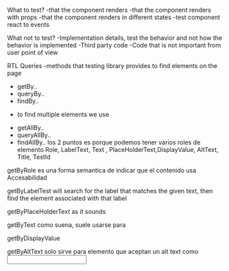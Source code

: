What to test?
  -that the component renders
  -that the component renders with props
  -that the component renders in different states
  -test component react to events

What not to test?
  -Implementation details,  test the behavior and not how the behavior is implemented
  -Third party code
  -Code that is not important from user point of view


RTL Queries
  -methods that testing library provides to find elements on the page
  * getBy..
  * queryBy..
  * findBy..
  - to find multiple elements we use
  * getAllBy..
  * queryAllBy..
  * findAllBy..
los 2 puntos es porque podemos tener varios roles de elemento Role, LabelText, Text , PlaceHolderText,DisplayValue, AltText, Title, TestId

  getByRole es una forma semantica de indicar que el contenido usa Accesabilidad 

  getByLabelTest will search for the label that matches the given text, then find the element associated with that label

  getByPlaceHolderText as it sounds

  getByText como suena, suele usarse para <p> <div> <span>

  getByDisplayValue 

  getByAltText  solo sirve para elemento que aceptan un alt text como <img> <area> <input>

